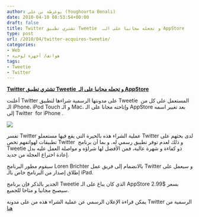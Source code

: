 ```yaml
---
author: يوغرطة بن علي (Youghourta Benali)
date: 2010-04-10 08:53:54+00:00
draft: false
title: Twitter تشتري تطبيق Tweetie  و تجعله مجانيا على الـ AppStore
type: post
url: /2010/04/twitter-acquires-tweetie/
categories:
- Web
- هواتف/ أجهزة لوحية
tags:
- Tweetie
- Twitter
---
```


[**Twitter تشتري تطبيق Tweetie  و تجعله مجانيا على الـ AppStore**](http://www.it-scoop.com/2010/04/twitter-acquires-tweetie/)


أعلنت Twitter على مدونتها الرسمية شراءها لتطبيق Tweetie  المستعمل على كل من الـ iPhone، iPod Touch و الـ Mac، وإتاحته مجانا على الـ AppStore بعد تغيير اسمه إلى Twitter  for iPhone‎ .

[![](http://www.it-scoop.com/wp-content/uploads/2010/04/Tweetie.png)
](http://www.it-scoop.com/2010/04/twitter-acquires-tweetie/)

تفسر Twitter عملية الشراء هذه بالحيرة التي يقع فيها مستعملو Twitter لدى بحثهم على تطبيقات لهواتفهم تخص Twitter  و ذلك لعدم توفر تطبيق رسمي له. و بما أن برنامج  Tweetie ذو كفاءة و شهرة عالية، فمن الأفضل لها شراؤه و مواصلة العمل عليه بدل إعادة اختراع العجلة من جديد.

سيقوم مطور البرنامج Loren Brichter بالانضمام إلى فريق عمل Twitter و سيعمل على إطلاق إصدار من البرنامج خاص بالـ iPad.

الجدير بالذكر فإن برنامج Tweetie الذي كان يباع على الـ AppStore بسعر $2.99 سيصبح مجانيا و متاحا للجميع.

يمكن قراءة الإعلان الرسمي عن عملية الشراء هذه من على مدونة Twitter الرسمية من [هنا](http://blog.twitter.com/2010/04/twitter-for-iphone.html)
